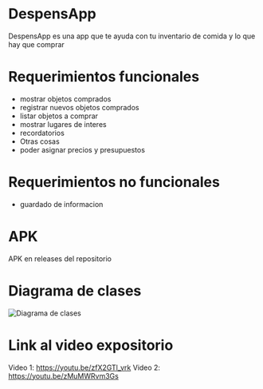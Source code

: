 # DespensApp
DespensApp es una app que te ayuda con tu inventario de comida y lo que hay que comprar

# Requerimientos funcionales
- mostrar objetos comprados
- registrar nuevos objetos comprados
- listar objetos a comprar
- mostrar lugares de interes
- recordatorios
- Otras cosas
- poder asignar precios y presupuestos
# Requerimientos no funcionales
- guardado de informacion
# APK
APK en releases del repositorio
# Diagrama de clases
![Diagrama de clases](https://i.imgur.com/g09WH0K.png)
# Link al video expositorio
Video 1: https://youtu.be/zfX2GTl_vrk
Video 2: https://youtu.be/zMuMWRvm3Gs




